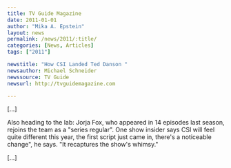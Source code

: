 ```yaml
---
title: TV Guide Magazine
date: 2011-01-01
author: "Mika A. Epstein"
layout: news
permalink: /news/2011/:title/
categories: [News, Articles]
tags: ["2011"]

newstitle: "How CSI Landed Ted Danson "
newsauthor: Michael Schneider
newssource: TV Guide  
newsurl: http://tvguidemagazine.com  

---
```


[...]

Also heading to the lab: Jorja Fox, who appeared in 14 episodes last season, rejoins the team as a "series regular". One show insider says CSI will feel quite different this year, the first script just came in, there's a noticeable change", he says. "It recaptures the show's whimsy."

[...]

